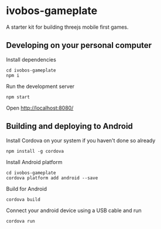 # ivobos-gameplate
A starter kit for building threejs mobile first games.

## Developing on your personal computer
Install dependencies
```
cd ivobos-gameplate
npm i
```
Run the development server
```
npm start
```
Open [http://localhost:8080/](http://localhost:8080/)
## Building and deploying to Android
Install Cordova on your system if you haven't done so already
```
npm install -g cordova
```
Install Android platform
```
cd ivobos-gameplate
cordova platform add android --save
```
Build for Android
```
cordova build
```
Connect your android device using a USB cable and run
```
cordova run
```
